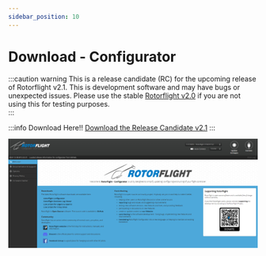 ```yaml
---
sidebar_position: 10
---
```


# Download - Configurator

:::caution warning
This is a release candidate (RC) for the upcoming release of Rotorflight v2.1. This is development software and may have bugs or unexpected issues. Please use the stable [Rotorflight v2.0](https://github.com/rotorflight/rotorflight-configurator/releases/tag/release%2F2.0.0) if you are not using this for testing purposes.  
:::

:::info Download Here!!
[Download the Release Candidate v2.1](https://github.com/rotorflight/rotorflight-configurator/releases/tag/release/2.1.0-RC2)
:::

![Configurator](./img/configurator.png)


